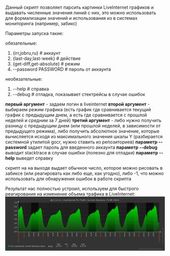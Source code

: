 Данный скрипт позволяет парсить картинки LiveInternet графиков и выдавать численные значения линий с них, это можно использовать для формализации значений и использования из в системах мониторинга (например, забикс)

Параметры запуска такие:

обязательные:



1. {irr,jobru,ru} # аккаунт
2. {last-day,last-week} # действие
3. {get-diff,get-absolute} # режим
4. --password PASSWORD # пароль от аккаунта
 


необязательные:



1. --help # справка
2. --debug # отладка, показывает стектрейсы в случае ошибок 

**первый аргумент** - задаем логин в liveinternet 
**второй аргумент** - выбираем режим графика (есть график где сравнивается текущий график с предыдущим днем, а есть где сравнивается с прошлой неделей и средним за 7 дней) 
**третий аргумент** - либо нужно получить разницу с предыдущим днем (или прошлой неделей, в зависимости от предыдущего режима), либо получить абсолютное значение, которые вычисляется исходя из максимального значения шкалы Y (разбирается системной утилитой gocr, нужно ставить из репозиториев)
**параметр --password** задает пароль для введенного аккаунта
**параметр --debug** выводит stacktrace в случае ошибки (полезно для отладки)
**параметр --help** выведет справку


скрипт на на выходе выдает обычное число, которое можно рисовать в забиксе (или реагировать как либо еще, как угодно), либо -1, что можно использовать для обнаружения ошибок в работе скрипта 

Результат нас полностью устроил, используем для быстрого реагирования на изменение объема трафика в LiveInternet: 
![скрин из забикса](2016-05-13_01-25-22.png "")
 
